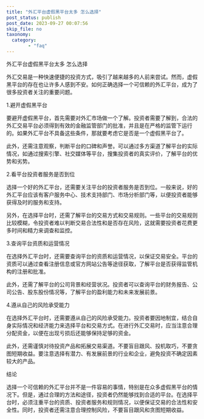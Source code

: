 ```yaml
---
title: "外汇平台虚假黑平台太多 怎么选择"
post_status: publish
post_date: 2023-09-27 00:07:56
skip_file: no
taxonomy:
  category:
        - "faq"
---
```


外汇平台虚假黑平台太多 怎么选择

外汇交易是一种快速便捷的投资方式，吸引了越来越多的人前来尝试。然而，虚假黑平台的存在也让许多人感到不安。如何正确选择一个可信赖的外汇平台，成为了很多投资者关注的重要问题。

1.避开虚假黑平台

要避开虚假黑平台，首先需要对外汇市场做一个了解。投资者需要了解到，合法的外汇交易平台必须得到有效的金融监管部门的批准，并且是在严格的监管下运行的。如果外汇平台不具备这些条件，那就要考虑它是否是一个虚假黑平台了。

此外，还需注意观察，判断平台的口碑和声誉。可以通过多方渠道了解平台的实际情况，如通过搜索引擎、社交媒体等平台，搜集投资者的真实评价，了解平台的优势和劣势。

2.看平台投资者服务是否到位

选择一个好的外汇平台，还需要关注平台的投资者服务是否到位。一般来说，好的外汇平台应该有客户服务中心、技术支持部门、市场分析部门等，以便投资者能够获得及时的服务和支持。

另外，在选择平台时，还需了解平台的交易方式和交易规则。一些平台的交易规则比较模糊，令投资者难以判断交易合法性和是否存在风险，这就需要投资者花费更多时间和精力来调查和监控。

3.查询平台资质和运营情况

在选择外汇平台时，还需要查询平台的资质和运营情况，以保证交易安全。平台的资质可以通过查看注册信息或官方网站公告等途径获取，了解平台是否获得监管机构的注册和批准。

此外，还需了解平台的公司背景和经营状况。投资者可以查询平台的财务报告、公司公告、股东股份情况等，了解平台的盈利能力和未来发展前景。

4.遵从自己的风险承受能力

在选择外汇平台时，还需要遵从自己的风险承受能力。投资者要因地制宜，结合自身实际情况和经济能力来选择平台和交易方式。在进行外汇交易时，应当注意合理分配资金，以便在出现亏损后还能够保持足够的资金。

此外，还需谨慎对待投资产品和拓展交易渠道。不要盲目跟风、投机取巧，不要贪图短期收益。要注意选择有潜力、有发展前景的行业和企业，避免投资不确定因素较大的产品。

结论

选择一个可信赖的外汇平台并不是一件容易的事情，特别是在众多虚假黑平台的情况下。但是，通过合理的方法和途径，投资者仍然能够找到合适的平台。在选择平台时，必须注重平台的资质、投资者服务和规则情况，以便保证交易的合法性和安全性。同时，投资者还需注意合理控制风险，不要盲目跟风和贪图短期收益。
